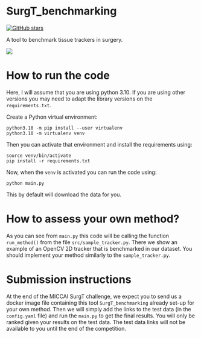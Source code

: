 # SurgT_benchmarking

[![GitHub stars](https://img.shields.io/github/stars/Cartucho/SurgT_benchmarking.svg?style=social&label=Stars)](https://github.com/Cartucho/SurgT_benchmarking)

A tool to benchmark tissue trackers in surgery.

<img src="https://user-images.githubusercontent.com/15831541/152762981-66689b89-bcd8-4a43-8bb4-3e24c1550f63.gif">

# How to run the code

Here, I will assume that you are using python 3.10.
If you are using other versions you may need to adapt the library versions on the `requirements.txt`.

Create a Python virtual environment:
```
python3.10 -m pip install --user virtualenv
python3.10 -m virtualenv venv
```

Then you can activate that environment and install the requirements using:
```
source venv/bin/activate
pip install -r requirements.txt
```

Now, when the `venv` is activated you can run the code using:

```
python main.py
```

This by default will download the data for you.

# How to assess your own method?

As you can see from `main.py` this code will be calling the function `run_method()` from the file `src/sample_tracker.py`.
There we show an example of an OpenCV 2D tracker that is benchmarked in our dataset. You should implement your method similarly to the `sample_tracker.py`.

# Submission instructions

At the end of the MICCAI SurgT challenge, we expect you to send us a docker image file containing this tool `SurgT_benchmarking` already set-up for your own method.
Then we will simply add the links to the test data (in the `config.yaml` file) and run the `main.py` to get the final results. You will only be ranked given your results on the test data.
The test data links will not be available to you until the end of the competition.
